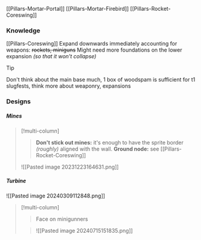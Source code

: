 [[Pillars-Mortar-Portal]]
[[Pillars-Mortar-Firebird]]
[[Pillars-Rocket-Coreswing]]
### Knowledge
[[Pillars-Coreswing]]
Expand downwards immediately accounting for weapons: ~~rockets, miniguns~~
Might need more foundations on the lower expansion *(so that it won't collapse)*

>[!tip]
> Don't think about the main base much, 1 box of woodspam is sufficient for t1 slugfests, think more about weaponry, expansions
### Designs
##### Mines
>[!multi-column]
>>**Don't stick out mines:** it's enough to have the sprite border *(roughly)* aligned with the wall.
>>**Ground node:** see [[Pillars-Rocket-Coreswing]]
>
>![[Pasted image 20231223164631.png]]
##### Turbine
![[Pasted image 20240309112848.png]]

>[!multi-column]
>>Face on minigunners
>
>>![[Pasted image 20240715151835.png]]